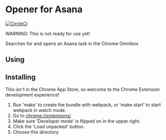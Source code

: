 # Opener for Asana

[![CircleCI](https://circleci.com/gh/apiology/opener_for_asana.svg?style=svg)](https://circleci.com/gh/apiology/opener_for_asana)

WARNING: This is not ready for use yet!

Searches for and opens an Asana task in the Chrome Omnibox

## Using

## Installing

This isn't in the Chrome App Store, so welcome to the Chrome Extension
development experience!

1. Run 'make' to create the bundle with webpack, or 'make start' to
   start webpack in watch mode.
2. Go to [chrome://extensions/](chrome://extensions/)
3. Make sure 'Developer mode' is flipped on in the upper right.
4. Click the 'Load unpacked' button.
5. Choose this directory
